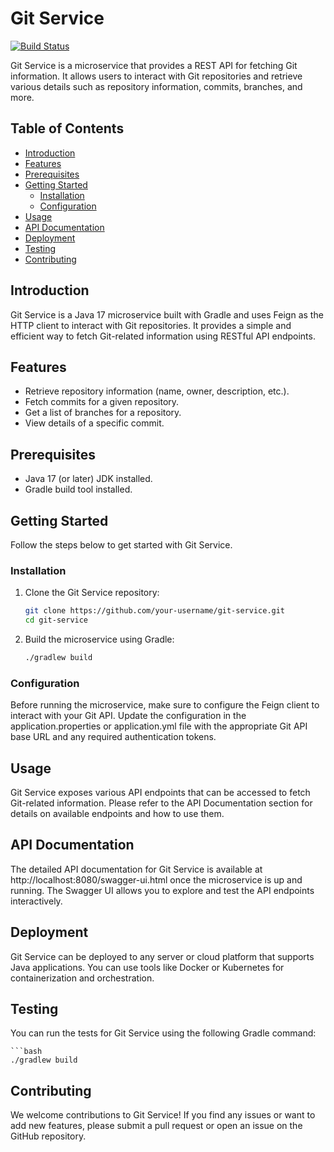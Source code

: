 # Git Service

[![Build Status](https://travis-ci.org/your-username/git-service.svg?branch=main)](https://travis-ci.org/your-username/git-service) <!-- Replace 'your-username' with your GitHub username -->

Git Service is a microservice that provides a REST API for fetching Git information. It allows users to interact with Git repositories and retrieve various details such as repository information, commits, branches, and more.

## Table of Contents

- [Introduction](#introduction)
- [Features](#features)
- [Prerequisites](#prerequisites)
- [Getting Started](#getting-started)
    - [Installation](#installation)
    - [Configuration](#configuration)
- [Usage](#usage)
- [API Documentation](#api-documentation)
- [Deployment](#deployment)
- [Testing](#testing)
- [Contributing](#contributing)

## Introduction

Git Service is a Java 17 microservice built with Gradle and uses Feign as the HTTP client to interact with Git repositories. It provides a simple and efficient way to fetch Git-related information using RESTful API endpoints.

## Features

- Retrieve repository information (name, owner, description, etc.).
- Fetch commits for a given repository.
- Get a list of branches for a repository.
- View details of a specific commit.

## Prerequisites

- Java 17 (or later) JDK installed.
- Gradle build tool installed.

## Getting Started

Follow the steps below to get started with Git Service.

### Installation

1. Clone the Git Service repository:

   ```bash
   git clone https://github.com/your-username/git-service.git
   cd git-service

2. Build the microservice using Gradle:

    ```bash
   ./gradlew build

### Configuration

Before running the microservice, make sure to configure the Feign client to interact with your Git API. Update the configuration in the application.properties or application.yml file with the appropriate Git API base URL and any required authentication tokens.

## Usage

Git Service exposes various API endpoints that can be accessed to fetch Git-related information. Please refer to the API Documentation section for details on available endpoints and how to use them.

## API Documentation

The detailed API documentation for Git Service is available at http://localhost:8080/swagger-ui.html once the microservice is up and running. The Swagger UI allows you to explore and test the API endpoints interactively.

## Deployment

Git Service can be deployed to any server or cloud platform that supports Java applications. You can use tools like Docker or Kubernetes for containerization and orchestration.

## Testing

You can run the tests for Git Service using the following Gradle command:

    ```bash
    ./gradlew build

## Contributing   

We welcome contributions to Git Service! If you find any issues or want to add new features, please submit a pull request or open an issue on the GitHub repository.